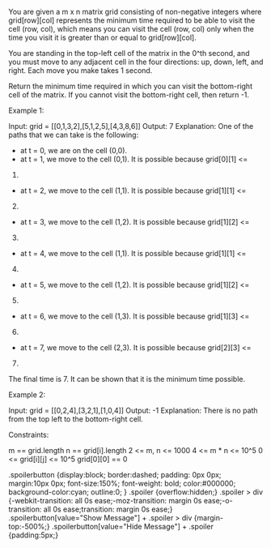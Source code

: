 You are given a m x n matrix grid consisting of non-negative integers where
grid[row][col] represents the minimum time required to be able to visit the
cell (row, col), which means you can visit the cell (row, col) only when the
time you visit it is greater than or equal to grid[row][col].

You are standing in the top-left cell of the matrix in the 0^th second, and
you must move to any adjacent cell in the four directions: up, down, left,
and right. Each move you make takes 1 second.

Return the minimum time required in which you can visit the bottom-right cell
of the matrix. If you cannot visit the bottom-right cell, then return -1.


Example 1:




Input: grid = [[0,1,3,2],[5,1,2,5],[4,3,8,6]]
Output: 7
Explanation: One of the paths that we can take is the following:
- at t = 0, we are on the cell (0,0).
- at t = 1, we move to the cell (0,1). It is possible because grid[0][1] <=
1.
- at t = 2, we move to the cell (1,1). It is possible because grid[1][1] <=
2.
- at t = 3, we move to the cell (1,2). It is possible because grid[1][2] <=
3.
- at t = 4, we move to the cell (1,1). It is possible because grid[1][1] <=
4.
- at t = 5, we move to the cell (1,2). It is possible because grid[1][2] <=
5.
- at t = 6, we move to the cell (1,3). It is possible because grid[1][3] <=
6.
- at t = 7, we move to the cell (2,3). It is possible because grid[2][3] <=
7.
The final time is 7. It can be shown that it is the minimum time possible.


Example 2:




Input: grid = [[0,2,4],[3,2,1],[1,0,4]]
Output: -1
Explanation: There is no path from the top left to the bottom-right cell.



Constraints:


m == grid.length
n == grid[i].length
2 <= m, n <= 1000
4 <= m * n <= 10^5
0 <= grid[i][j] <= 10^5
grid[0][0] == 0



.spoilerbutton {display:block; border:dashed; padding: 0px 0px; margin:10px
0px; font-size:150%; font-weight: bold; color:#000000; background-color:cyan;
outline:0; 
}
.spoiler {overflow:hidden;}
.spoiler > div {-webkit-transition: all 0s ease;-moz-transition: margin 0s
ease;-o-transition: all 0s ease;transition: margin 0s ease;}
.spoilerbutton[value="Show Message"] + .spoiler > div {margin-top:-500%;}
.spoilerbutton[value="Hide Message"] + .spoiler {padding:5px;}




